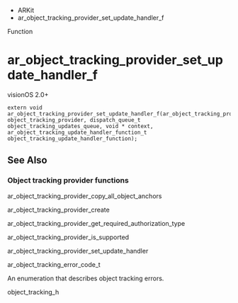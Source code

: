 

- ARKit
-  ar_object_tracking_provider_set_update_handler_f 

Function

# ar_object_tracking_provider_set_update_handler_f

visionOS 2.0+

``` source
extern void ar_object_tracking_provider_set_update_handler_f(ar_object_tracking_provider_t object_tracking_provider, dispatch_queue_t object_tracking_updates_queue, void * context, ar_object_tracking_update_handler_function_t object_tracking_update_handler_function);
```

## See Also

### Object tracking provider functions

ar_object_tracking_provider_copy_all_object_anchors

ar_object_tracking_provider_create

ar_object_tracking_provider_get_required_authorization_type

ar_object_tracking_provider_is_supported

ar_object_tracking_provider_set_update_handler

ar_object_tracking_error_code_t

An enumeration that describes object tracking errors.

object_tracking_h

